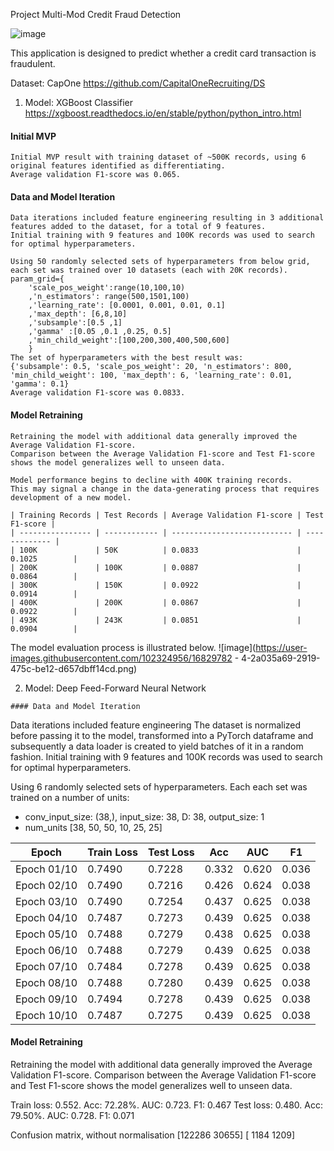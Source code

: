 <font weight=bold> Project Multi-Mod Credit Fraud Detection </font>

![image](https://user-images.githubusercontent.com/102324956/168498886-b904b791-c0b0-4a54-bcfa-ea4160e7019a.png)

This application is designed to predict whether a credit card transaction is fraudulent.

Dataset: CapOne https://github.com/CapitalOneRecruiting/DS <br>

1. Model: XGBoost Classifier https://xgboost.readthedocs.io/en/stable/python/python_intro.html
#### Initial MVP
```
Initial MVP result with training dataset of ~500K records, using 6 original features identified as differentiating.
Average validation F1-score was 0.065.
```
#### Data and Model Iteration
```
Data iterations included feature engineering resulting in 3 additional features added to the dataset, for a total of 9 features.
Initial training with 9 features and 100K records was used to search for optimal hyperparameters.

Using 50 randomly selected sets of hyperparameters from below grid, each set was trained over 10 datasets (each with 20K records).
param_grid={
    'scale_pos_weight':range(10,100,10)
    ,'n_estimators': range(500,1501,100)
    ,'learning_rate': [0.0001, 0.001, 0.01, 0.1]
    ,'max_depth': [6,8,10]
    ,'subsample':[0.5 ,1]
    ,'gamma' :[0.05 ,0.1 ,0.25, 0.5]
    ,'min_child_weight':[100,200,300,400,500,600]
    }
The set of hyperparameters with the best result was:
{'subsample': 0.5, 'scale_pos_weight': 20, 'n_estimators': 800, 'min_child_weight': 100, 'max_depth': 6, 'learning_rate': 0.01, 'gamma': 0.1}
Average validation F1-score was 0.0833.
```
#### Model Retraining
```
Retraining the model with additional data generally improved the Average Validation F1-score.
Comparison between the Average Validation F1-score and Test F1-score shows the model generalizes well to unseen data.

Model performance begins to decline with 400K training records.
This may signal a change in the data-generating process that requires development of a new model.

| Training Records | Test Records | Average Validation F1-score | Test F1-score |
| ---------------- | ------------ | --------------------------- | ------------- |
| 100K             | 50K          | 0.0833                      | 0.1025        |
| 200K             | 100K         | 0.0887                      | 0.0864        |
| 300K             | 150K         | 0.0922                      | 0.0914        |
| 400K             | 200K         | 0.0867                      | 0.0922        |
| 493K             | 243K         | 0.0851                      | 0.0904        |

```
The model evaluation process is illustrated below.
![image](https://user-images.githubusercontent.com/102324956/16829782 - 4-2a035a69-2919-475c-be12-d657dbff14cd.png)

2. Model: Deep Feed-Forward Neural Network

```
#### Data and Model Iteration
```
Data iterations included feature engineering 
The dataset is normalized before passing it to the model, transformed into a PyTorch dataframe and subsequently a data loader is created to yield batches of it in a random fashion. Initial training with 9 features and 100K records was used to search for optimal hyperparameters.

Using 6 randomly selected sets of hyperparameters. Each each set was trained on a number of units:
- conv_input_size: (38,), input_size: 38, D: 38, output_size: 1
- num_units [38, 50, 50, 10, 25, 25]

|    Epoch    | Train Loss  | Test Loss |   Acc   |   AUC |   F1  |
| ----------- | ----------- | --------- |  ------ | ----- | ----- |
| Epoch 01/10 |   0.7490    |  0.7228   |  0.332  | 0.620 | 0.036 |
| Epoch 02/10 |   0.7490    |  0.7216   |  0.426  | 0.624 | 0.038 |
| Epoch 03/10 |   0.7490    |  0.7254   |  0.437  | 0.625 | 0.038 |
| Epoch 04/10 |   0.7487    |  0.7273   |  0.439  | 0.625 | 0.038 |
| Epoch 05/10 |   0.7488    |  0.7279   |  0.438  | 0.625 | 0.038 |
| Epoch 06/10 |   0.7488    |  0.7279   |  0.439  | 0.625 | 0.038 |
| Epoch 07/10 |   0.7484    |  0.7278   |  0.439  | 0.625 | 0.038 |
| Epoch 08/10 |   0.7488    |  0.7280   |  0.439  | 0.625 | 0.038 |
| Epoch 09/10 |   0.7494    |  0.7278   |  0.439  | 0.625 | 0.038 |
| Epoch 10/10 |   0.7487    |  0.7275   |  0.439  | 0.625 | 0.038 |

#### Model Retraining
Retraining the model with additional data generally improved the Average Validation F1-score.
Comparison between the Average Validation F1-score and Test F1-score shows the model generalizes well to unseen data.

Train loss: 0.552. Acc: 72.28%. AUC: 0.723. F1: 0.467
Test  loss: 0.480. Acc: 79.50%. AUC: 0.728. F1: 0.071

Confusion matrix, without normalisation
         [122286  30655]
        [  1184   1209]


